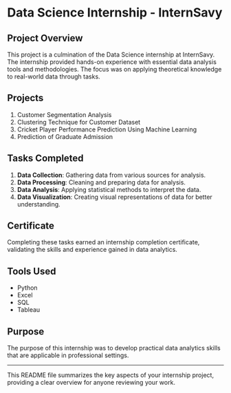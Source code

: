 
# Data Science Internship - InternSavy

## Project Overview
This project is a culmination of the Data Science internship at InternSavy. The internship provided hands-on experience with essential data analysis tools and methodologies. The focus was on applying theoretical knowledge to real-world data through tasks.

## Projects
1. Customer Segmentation Analysis
2. Clustering Technique for Customer Dataset
3. Cricket Player Performance Prediction Using Machine Learning
4. Prediction of Graduate Admission
   
## Tasks Completed
1. **Data Collection**: Gathering data from various sources for analysis.
2. **Data Processing**: Cleaning and preparing data for analysis.
3. **Data Analysis**: Applying statistical methods to interpret the data.
4. **Data Visualization**: Creating visual representations of data for better understanding.

## Certificate
Completing these tasks earned an internship completion certificate, validating the skills and experience gained in data analytics.

## Tools Used
- Python
- Excel
- SQL
- Tableau

## Purpose
The purpose of this internship was to develop practical data analytics skills that are applicable in professional settings.

---

This README file summarizes the key aspects of your internship project, providing a clear overview for anyone reviewing your work.
